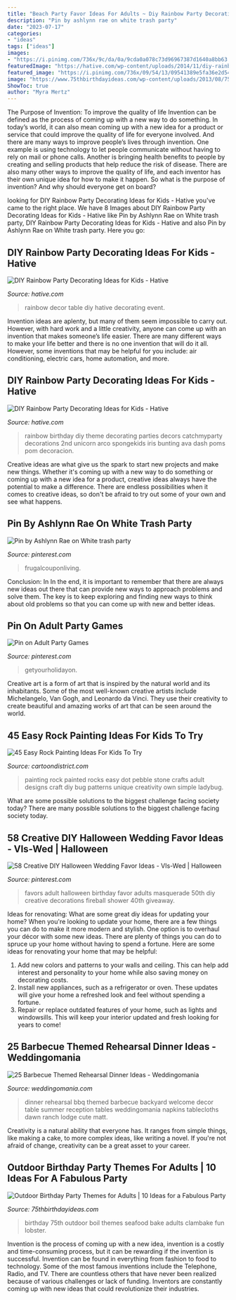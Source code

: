 ```yaml
---
title: "Beach Party Favor Ideas For Adults ~ Diy Rainbow Party Decorating Ideas For Kids"
description: "Pin by ashlynn rae on white trash party"
date: "2023-07-17"
categories:
- "ideas"
tags: ["ideas"]
images:
- "https://i.pinimg.com/736x/9c/da/0a/9cda0a078c73d96967387d1640a8bb63.jpg"
featuredImage: "https://hative.com/wp-content/uploads/2014/11/diy-rainbow-party-decorating-ideas/9-rainbow-wall-decors.jpg"
featured_image: "https://i.pinimg.com/736x/09/54/13/09541389e5fa36e2d54d30f42d29c8e0.jpg"
image: "https://www.75thbirthdayideas.com/wp-content/uploads/2013/08/75th-Birthday-Party-Clam-Bake.jpg"
ShowToc: true
author: "Myra Mertz"
---
```



The Purpose of Invention: To improve the quality of life
Invention can be defined as the process of coming up with a new way to do something. In today’s world, it can also mean coming up with a new idea for a product or service that could improve the quality of life for everyone involved. And there are many ways to improve people’s lives through invention. One example is using technology to let people communicate without having to rely on mail or phone calls. Another is bringing health benefits to people by creating and selling products that help reduce the risk of disease. There are also many other ways to improve the quality of life, and each inventor has their own unique idea for how to make it happen. So what is the purpose of invention? And why should everyone get on board?

	

		
looking for DIY Rainbow Party Decorating Ideas for Kids - Hative you've came to the right place. We have 8 Images about DIY Rainbow Party Decorating Ideas for Kids - Hative like Pin by Ashlynn Rae on White trash party, DIY Rainbow Party Decorating Ideas for Kids - Hative and also Pin by Ashlynn Rae on White trash party. Here you go:
		
    
## DIY Rainbow Party Decorating Ideas For Kids - Hative

<img loading=lazy src="https://hative.com/wp-content/uploads/2014/11/diy-rainbow-party-decorating-ideas/5-rainbow-table-decor.jpg" onerror="this.onerror=null;this.src='https://tse1.mm.bing.net/th?id=OIP.nMuxdESfSZj1uaUReL2v-AHaLI&amp;pid=15.1';" alt="DIY Rainbow Party Decorating Ideas for Kids - Hative">

_Source: hative.com_

>rainbow decor table diy hative decorating event. 

	

Invention ideas are aplenty, but many of them seem impossible to carry out. However, with hard work and a little creativity, anyone can come up with an invention that makes someone’s life easier. There are many different ways to make your life better and there is no one invention that will do it all. However, some inventions that may be helpful for you include: air conditioning, electric cars, home automation, and more.

    
## DIY Rainbow Party Decorating Ideas For Kids - Hative

<img loading=lazy src="https://hative.com/wp-content/uploads/2014/11/diy-rainbow-party-decorating-ideas/9-rainbow-wall-decors.jpg" onerror="this.onerror=null;this.src='https://tse3.mm.bing.net/th?id=OIP.xzvMCHYn0YUqLiz5Vc2PVAHaLL&amp;pid=15.1';" alt="DIY Rainbow Party Decorating Ideas for Kids - Hative">

_Source: hative.com_

>rainbow birthday diy theme decorating parties decors catchmyparty decorations 2nd unicorn arco spongekids iris bunting ava dash poms pom decoracion. 

	

Creative ideas are what give us the spark to start new projects and make new things. Whether it's coming up with a new way to do something or coming up with a new idea for a product, creative ideas always have the potential to make a difference. There are endless possibilities when it comes to creative ideas, so don't be afraid to try out some of your own and see what happens.

    
## Pin By Ashlynn Rae On White Trash Party

<img loading=lazy src="https://i.pinimg.com/736x/16/7f/48/167f485b7d84e4336770c491e6bcc8e7.jpg" onerror="this.onerror=null;this.src='https://tse1.mm.bing.net/th?id=OIP.lfkTNRebVAg1DMF4Voyi2gHaLH&amp;pid=15.1';" alt="Pin by Ashlynn Rae on White trash party">

_Source: pinterest.com_

>frugalcouponliving. 

	

Conclusion: In
In the end, it is important to remember that there are always new ideas out there that can provide new ways to approach problems and solve them. The key is to keep exploring and finding new ways to think about old problems so that you can come up with new and better ideas.

    
## Pin On Adult Party Games

<img loading=lazy src="https://i.pinimg.com/736x/9c/da/0a/9cda0a078c73d96967387d1640a8bb63.jpg" onerror="this.onerror=null;this.src='https://tse4.mm.bing.net/th?id=OIP.et4Hbf0tsfYJdtrtyvbYdQHaLG&amp;pid=15.1';" alt="Pin on Adult Party Games">

_Source: pinterest.com_

>getyourholidayon. 

	

Creative art is a form of art that is inspired by the natural world and its inhabitants. Some of the most well-known creative artists include Michelangelo, Van Gogh, and Leonardo da Vinci. They use their creativity to create beautiful and amazing works of art that can be seen around the world.

    
## 45 Easy Rock Painting Ideas For Kids To Try

<img loading=lazy src="http://www.cartoondistrict.com/wp-content/uploads/2017/06/easy-rock-painting-ideas-for-kids7.jpg" onerror="this.onerror=null;this.src='https://tse3.mm.bing.net/th?id=OIP.zJ5K2Dx7zuY6VuVw926YgAHaNV&amp;pid=15.1';" alt="45 Easy Rock Painting Ideas For Kids To Try">

_Source: cartoondistrict.com_

>painting rock painted rocks easy dot pebble stone crafts adult designs craft diy bug patterns unique creativity own simple ladybug. 

	

What are some possible solutions to the biggest challenge facing society today?
There are many possible solutions to the biggest challenge facing society today.

    
## 58 Creative DIY Halloween Wedding Favor Ideas - VIs-Wed | Halloween

<img loading=lazy src="https://i.pinimg.com/736x/09/54/13/09541389e5fa36e2d54d30f42d29c8e0.jpg" onerror="this.onerror=null;this.src='https://tse2.mm.bing.net/th?id=OIP.0Rc0de32P0PbXnFsS64zCAHaNI&amp;pid=15.1';" alt="58 Creative DIY Halloween Wedding Favor Ideas - VIs-Wed | Halloween">

_Source: pinterest.com_

>favors adult halloween birthday favor adults masquerade 50th diy creative decorations fireball shower 40th giveaway. 

	

Ideas for renovating: What are some great diy ideas for updating your home?
When you're looking to update your home, there are a few things you can do to make it more modern and stylish. One option is to overhaul your décor with some new ideas. There are plenty of things you can do to spruce up your home without having to spend a fortune. Here are some ideas for renovating your home that may be helpful: 
1. Add new colors and patterns to your walls and ceiling. This can help add interest and personality to your home while also saving money on decorating costs. 
2. Install new appliances, such as a refrigerator or oven. These updates will give your home a refreshed look and feel without spending a fortune. 
3. Repair or replace outdated features of your home, such as lights and windowsills. This will keep your interior updated and fresh looking for years to come! 

    
## 25 Barbecue Themed Rehearsal Dinner Ideas - Weddingomania

<img loading=lazy src="http://i.weddingomania.com/25-Barbecue-Themed-Rehearsal-Dinner-Ideas9.jpg" onerror="this.onerror=null;this.src='https://tse2.mm.bing.net/th?id=OIP.pgoca739ycyxLjtOBJizoAAAAA&amp;pid=15.1';" alt="25 Barbecue Themed Rehearsal Dinner Ideas - Weddingomania">

_Source: weddingomania.com_

>dinner rehearsal bbq themed barbecue backyard welcome decor table summer reception tables weddingomania napkins tablecloths dawn ranch lodge cute matt. 

	

Creativity is a natural ability that everyone has. It ranges from simple things, like making a cake, to more complex ideas, like writing a novel. If you're not afraid of change, creativity can be a great asset to your career.

    
## Outdoor Birthday Party Themes For Adults | 10 Ideas For A Fabulous Party

<img loading=lazy src="https://www.75thbirthdayideas.com/wp-content/uploads/2013/08/75th-Birthday-Party-Clam-Bake.jpg" onerror="this.onerror=null;this.src='https://tse3.mm.bing.net/th?id=OIP.glv-vxFb5sDgplGoQfdMVwHaE6&amp;pid=15.1';" alt="Outdoor Birthday Party Themes for Adults | 10 Ideas for a Fabulous Party">

_Source: 75thbirthdayideas.com_

>birthday 75th outdoor boil themes seafood bake adults clambake fun lobster. 

	

Invention is the process of coming up with a new idea, invention is a costly and time-consuming process, but it can be rewarding if the invention is successful. Invention can be found in everything from fashion to food to technology. Some of the most famous inventions include the Telephone, Radio, and TV. There are countless others that have never been realized because of various challenges or lack of funding. Inventors are constantly coming up with new ideas that could revolutionize their industries.

